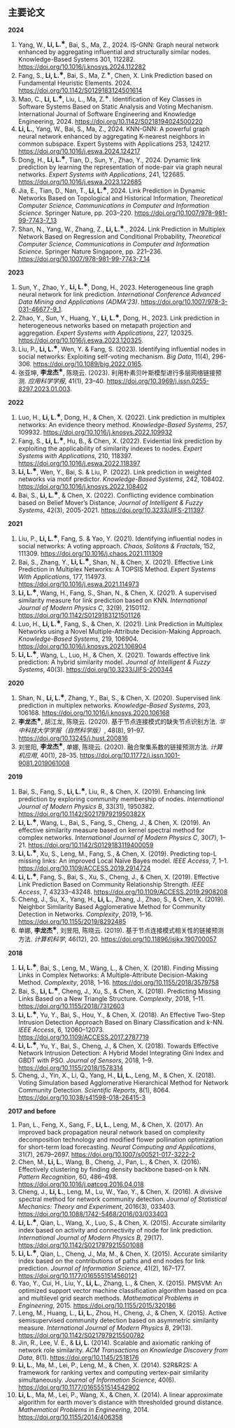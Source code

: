 ## 主要论文
**2024**
1. Yang, W., **Li, L.<sup>&lowast;</sup>**, Bai, S., Ma, Z., 2024. IS-GNN: Graph neural network enhanced by aggregating influential and structurally similar nodes. Knowledge-Based Systems 301, 112282. <https://doi.org/10.1016/j.knosys.2024.112282>
1. Fang, S., **Li, L.<sup>&lowast;</sup>**, Bai, S., Ma, Z.<sup>&lowast;</sup>, Chen, X. Link Prediction based on Fundamental Heuristic Elements. 2024. <https://doi.org/10.1142/S0129183124501614>
1. Mao, C., **Li, L.<sup>&lowast;</sup>**, Liu, L., Ma, Z.<sup>&lowast;</sup>. Identification of Key Classes in Software Systems Based on Static Analysis and Voting Mechanism. International Journal of Software Engineering and Knowledge Engineering, 2024. <https://doi.org/10.1142/S0218194024500220>
1. **Li, L.**, Yang, W., Bai, S., Ma, Z., 2024. KNN-GNN: A powerful graph neural network enhanced by aggregating K-nearest neighbors in common subspace. Expert Systems with Applications 253, 124217. <https://doi.org/10.1016/j.eswa.2024.124217>
1. Dong, H., **Li, L.<sup>&lowast;</sup>**, Tian, D., Sun, Y., Zhao, Y., 2024. Dynamic link prediction by learning the representation of node-pair via graph neural networks. *Expert Systems with Applications*, 241, 122685. <https://doi.org/10.1016/j.eswa.2023.122685>
1. Jia, E., Tian, D., Nan, T., **Li, L.<sup>&lowast;</sup>**, 2024. Link Prediction in Dynamic Networks Based on Topological and Historical Information, *Theoretical Computer Science, Communications in Computer and Information Science*. Springer Nature, pp. 203–220. <https://doi.org/10.1007/978-981-99-7743-7_13>
1. Shan, N., Yang, W., Zhang, Z., **Li, L.<sup>&lowast;</sup>**., 2024. Link Prediction in Multiplex Network Based on Regression and Conditional Probability, *Theoretical Computer Science, Communications in Computer and Information Science*. Springer Nature Singapore, pp. 221–236. <https://doi.org/10.1007/978-981-99-7743-7_14>


**2023**
1. Sun, Y., Zhao, Y., **Li, L.<sup>&lowast;</sup>**, Dong, H., 2023. Heterogeneous line graph neural network for link prediction. *International Conference Advanced Data Mining and Applications (ADMA'23)*. <https://doi.org/10.1007/978-3-031-46677-9_1>.
1. Zhao, Y., Sun, Y., Huang, Y., **Li, L.<sup>&lowast;</sup>**, Dong, H., 2023. Link prediction in heterogeneous networks based on metapath projection and aggregation. *Expert Systems with Applications*, 227, 120325. <https://doi.org/10.1016/j.eswa.2023.120325>.
1. Liu, P., **Li, L.<sup>&lowast;</sup>**, Wen, Y. & Fang, S. (2023). Identifying influential nodes in social networks: Exploiting self-voting mechanism. *Big Data*, 11(4), 296-306. <https://doi.org/10.1089/big.2022.0165>.
1. 张亚坤, **李龙杰<sup>&lowast;</sup>**, 陈晓云. (2023). 利用朴素贝叶斯模型进行多层网络链接预测. *应用科学学报*, 41(1), 23–40. <https://doi.org/10.3969/j.issn.0255-8297.2023.01.003>.

**2022**
1. Luo, H., **Li, L.<sup>&lowast;</sup>**, Dong, H.,  & Chen, X. (2022). Link prediction in multiplex networks: An evidence theory method. *Knowledge-Based Systems*, 257, 109932. <https://doi.org/10.1016/j.knosys.2022.109932>
1. Fang, S., **Li, L.<sup>&lowast;</sup>**, Hu, B., & Chen, X. (2022). Evidential link prediction by exploiting the applicability of similarity indexes to nodes. *Expert Systems with Applications*, 210, 118397. https://doi.org/10.1016/j.eswa.2022.118397
1. **Li, L.<sup>&lowast;</sup>**, Wen, Y., Bai, S. & Liu, P. (2022). Link prediction in weighted networks via motif predictor. *Knowledge-Based Systems*, 242, 108402. <https://doi.org/10.1016/j.knosys.2022.108402>
1. Bai, S., **Li, L.<sup>&lowast;</sup>**,  & Chen, X. (2022). Conflicting evidence combination based on Belief Mover’s Distance, *Journal of Intelligent & Fuzzy Systems*, 42(3), 2005-2021. <https://doi.org/10.3233/JIFS-211397>. 

**2021**

1. Liu, P., **Li, L.<sup>&lowast;</sup>**, Fang, S. & Yao, Y. (2021). Identifying influential nodes in social networks: A voting approach. *Chaos, Solitons & Fractals*, 152, 111309. <https://doi.org/10.1016/j.chaos.2021.111309>
1. Bai, S., Zhang, Y., **Li, L.<sup>&lowast;</sup>**, Shan, N., & Chen, X. (2021). Effective Link Prediction in Multiplex Networks: A TOPSIS Method. *Expert Systems With Applications*, 177, 114973. <https://doi.org/10.1016/j.eswa.2021.114973>
1. **Li, L.<sup>&lowast;</sup>**, Wang, H., Fang, S., Shan, N., & Chen, X. (2021). A supervised similarity measure for link prediction based on KNN. *International Journal of Modern Physics C*, 32(9), 2150112. <https://doi.org/10.1142/S0129183121501126>
1. Luo, H., **Li, L.<sup>&lowast;</sup>**, Fang, S.,  & Chen, X. (2021). Link Prediction in Multiplex Networks using a Novel Multiple-Attribute Decision-Making Approach. *Knowledge-Based Systems*, 219, 106904. <https://doi.org/10.1016/j.knosys.2021.106904>
1. **Li, L.<sup>&lowast;</sup>**, Wang, L., Luo, H., & Chen, X. (2021). Towards effective link prediction: A hybrid similarity model. *Journal of Intelligent & Fuzzy Systems*, 40(3). <https://doi.org/10.3233/JIFS-200344>

**2020**

1. Shan, N., **Li, L.<sup>&lowast;</sup>**,  Zhang, Y., Bai, S., & Chen, X. (2020). Supervised link prediction in multiplex networks. *Knowledge-Based Systems*, 203, 106168. <https://doi.org/10.1016/j.knosys.2020.106168>
1. **李龙杰<sup>&lowast;</sup>**, 胡江龙, 陈晓云. (2020). 基于节点连接模式的缺失节点识别方法. *华中科技大学学报（自然科学版）*, 48(8), 91–97. https://doi.org/10.13245/j.hust.200816
1. 刘昱阳, **李龙杰<sup>&lowast;</sup>**, 单娜, 陈晓云. (2020). 融合聚集系数的链接预测方法. *计算机应用*, 40(1), 28–35. <https://doi.org/10.11772/j.issn.1001-9081.2019061008>

**2019**

1. Bai, S., Fang, S., **Li, L.<sup>&lowast;</sup>**, Liu, R., & Chen, X. (2019). Enhancing link prediction by exploring community membership of nodes. *International Journal of Modern Physics B*, 33(31), 1950382. <https://doi.org/10.1142/S021797921950382X>
1. **Li, L.<sup>&lowast;</sup>**, Wang, L., Bai, S., Fang, S., Cheng, J., & Chen, X. (2019). An effective similarity measure based on kernel spectral method for complex networks. *International Journal of Modern Physics C*, 30(7), 1–21. <https://doi.org/10.1142/S0129183119400059> 
1. **Li, L.<sup>&lowast;</sup>**, Xu, S., Leng, M., Fang, S., & Chen, X. (2019). Predicting top-L missing links: An improved Local Naïve Bayes model. *IEEE Access*, 7, 1–1. <https://doi.org/10.1109/ACCESS.2019.2914724>
1. **Li, L.<sup>&lowast;</sup>**, Fang, S., Bai, S., Xu, S., Cheng, J., & Chen, X. (2019). Effective Link Prediction Based on Community Relationship Strength. *IEEE Access*, 7, 43233–43248. <https://doi.org/10.1109/ACCESS.2019.2908208>
1. Cheng, J., Su, X., Yang, H., **Li, L.**, Zhang, J., Zhao, S., & Chen, X. (2019). Neighbor Similarity Based Agglomerative Method for Community Detection in Networks. *Complexity*, 2019, 1–16. <https://doi.org/10.1155/2019/8292485>
1. 单娜, **李龙杰<sup>&lowast;</sup>**, 刘昱阳, 陈晓云. (2019). 基于节点连接模式相关性的链接预测方法. *计算机科学*, 46(12), 20. <https://doi.org/10.11896/jsjkx.190700057>

**2018**

1. **Li, L.<sup>&lowast;</sup>**, Bai, S., Leng, M., Wang, L., & Chen, X. (2018). Finding Missing Links in Complex Networks: A Multiple-Attribute Decision-Making Method. *Complexity*, 2018, 1–16. <https://doi.org/10.1155/2018/3579758>
1. Bai, S., **Li, L.<sup>&lowast;</sup>**, Cheng, J., Xu, S., & Chen, X. (2018). Predicting Missing Links Based on a New Triangle Structure. *Complexity*, 2018, 1–11. <https://doi.org/10.1155/2018/7312603>
1. **Li, L.<sup>&lowast;</sup>**, Yu, Y., Bai, S., Hou, Y., & Chen, X. (2018). An Effective Two-Step Intrusion Detection Approach Based on Binary Classification and *k*-NN. *IEEE Access*, 6, 12060–12073. <https://doi.org/10.1109/ACCESS.2017.2787719>
1. **Li, L.<sup>&lowast;</sup>**, Yu, Y., Bai, S., Cheng, J., & Chen, X. (2018). Towards Effective Network Intrusion Detection: A Hybrid Model Integrating Gini Index and GBDT with PSO. *Journal of Sensors*, 2018, 1–9. <https://doi.org/10.1155/2018/1578314>
1. Cheng, J., Yin, X., Li, Q., Yang, H., **Li, L.**, Leng, M., & Chen, X. (2018). Voting Simulation based Agglomerative Hierarchical Method for Network Community Detection. *Scientific Reports*, 8(1), 8064. <https://doi.org/10.1038/s41598-018-26415-3>

**2017 and before**

1. Pan, L., Feng, X., Sang, F., **Li, L.**, Leng, M., & Chen, X. (2017). An improved back propagation neural network based on complexity decomposition technology and modified flower pollination optimization for short-term load forecasting. *Neural Computing and Applications*, 31(7), 2679–2697. <https://doi.org/10.1007/s00521-017-3222-2>
1. Chen, M., **Li, L.**, Wang, B., Cheng, J., Pan, L., & Chen, X. (2016). Effectively clustering by finding density backbone based-on k NN. *Pattern Recognition*, 60, 486–498. <https://doi.org/10.1016/j.patcog.2016.04.018>
1. Cheng, J., **Li, L.**, Leng, M., Lu, W., Yao, Y., & Chen, X. (2016). A divisive spectral method for network community detection. *Journal of Statistical Mechanics: Theory and Experiment*, 2016(3), 033403. <https://doi.org/10.1088/1742-5468/2016/03/033403>
1. **Li, L.<sup>&lowast;</sup>**, Qian, L., Wang, X., Luo, S., & Chen, X. (2015). Accurate similarity index based on activity and connectivity of node for link prediction. *International Journal of Modern Physics B*, 29(17). <https://doi.org/10.1142/S0217979215501088>
1. **Li, L.<sup>&lowast;</sup>**, Qian, L., Cheng, J., Ma, M., & Chen, X. (2015). Accurate similarity index based on the contributions of paths and end nodes for link prediction. *Journal of Information Science*, 41(2), 167–177. <https://doi.org/10.1177/0165551514560121>
1. Yao, Y., Cui, H., Liu, Y., **Li, L.**, Zhang, L., & Chen, X. (2015). PMSVM: An optimized support vector machine classification algorithm based on pca and multilevel grid search methods. *Mathematical Problems in Engineering*, 2015. <https://doi.org/10.1155/2015/320186>
1. Leng, M., Huang, L., **Li, L.**, Zhou, H., Cheng, J., & Chen, X. (2015). Active semisupervised community detection based on asymmetric similarity measure. *International Journal of Modern Physics B*, 29(13). <https://doi.org/10.1142/S0217979215500782>
1. Jin, R., Lee, V. E., & **Li, L.** (2014). Scalable and axiomatic ranking of network role similarity. *ACM Transactions on Knowledge Discovery from Data*, 8(1). <https://doi.org/10.1145/2518176>
1. **Li, L.**, Ma, M., Lei, P., Leng, M., & Chen, X. (2014). S2R&amp;R2S: A framework for ranking vertex and computing vertex-pair similarity simultaneously. *Journal of Information Science*, 40(6). <https://doi.org/10.1177/0165551514542902>
1. **Li, L**., Ma, M., Lei, P., Wang, X., & Chen, X. (2014). A linear approximate algorithm for earth mover’s distance with thresholded ground distance. *Mathematical Problems in Engineering*, 2014. <https://doi.org/10.1155/2014/406358>
